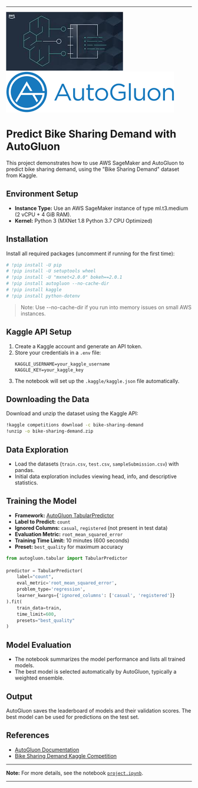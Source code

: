 
---

![correlation_temp](img/sagemaker.jpeg) ![temp](img/autogluon.png)

# Predict Bike Sharing Demand with AutoGluon

This project demonstrates how to use AWS SageMaker and AutoGluon to predict bike sharing demand, using the "Bike Sharing Demand" dataset from Kaggle.

## Environment Setup

- **Instance Type:** Use an AWS SageMaker instance of type ml.t3.medium (2 vCPU + 4 GiB RAM).
- **Kernel:** Python 3 (MXNet 1.8 Python 3.7 CPU Optimized)

## Installation

Install all required packages (uncomment if running for the first time):

```bash
# !pip install -U pip
# !pip install -U setuptools wheel
# !pip install -U "mxnet<2.0.0" bokeh==2.0.1
# !pip install autogluon --no-cache-dir
# !pip install kaggle
# !pip install python-dotenv
```
> Note: Use --no-cache-dir if you run into memory issues on small AWS instances.

## Kaggle API Setup

1. Create a Kaggle account and generate an API token.
2. Store your credentials in a `.env` file:
    ```
    KAGGLE_USERNAME=your_kaggle_username
    KAGGLE_KEY=your_kaggle_key
    ```
3. The notebook will set up the `.kaggle/kaggle.json` file automatically.

## Downloading the Data

Download and unzip the dataset using the Kaggle API:

```bash
!kaggle competitions download -c bike-sharing-demand
!unzip -o bike-sharing-demand.zip
```

## Data Exploration

- Load the datasets (`train.csv`, `test.csv`, `sampleSubmission.csv`) with pandas.
- Initial data exploration includes viewing head, info, and descriptive statistics.

## Training the Model

- **Framework:** [AutoGluon TabularPredictor](https://auto.gluon.ai/)
- **Label to Predict:** `count`
- **Ignored Columns:** `casual`, `registered` (not present in test data)
- **Evaluation Metric:** `root_mean_squared_error`
- **Training Time Limit:** 10 minutes (600 seconds)
- **Preset:** `best_quality` for maximum accuracy

```python
from autogluon.tabular import TabularPredictor

predictor = TabularPredictor(
    label="count",
    eval_metric='root_mean_squared_error',
    problem_type='regression',
    learner_kwargs={'ignored_columns': ['casual', 'registered']}
).fit(
    train_data=train,
    time_limit=600,
    presets="best_quality"
)
```

## Model Evaluation

- The notebook summarizes the model performance and lists all trained models.
- The best model is selected automatically by AutoGluon, typically a weighted ensemble.

## Output

AutoGluon saves the leaderboard of models and their validation scores. The best model can be used for predictions on the test set.

## References

- [AutoGluon Documentation](https://auto.gluon.ai/)
- [Bike Sharing Demand Kaggle Competition](https://www.kaggle.com/c/bike-sharing-demand)

---

**Note:** For more details, see the notebook [`project.ipynb`](project.ipynb).

---

